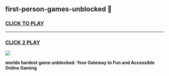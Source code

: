 
## first-person-games-unblocked 👋
<h3>
<a href="https://premium.freeplayer.one?title=first-person-games-unblocked&ref=14F">CLICK TO PLAY</a></h3>
<hr>

<h3>
<a href="https://premium.freeplayer.one?title=first-person-games-unblocked&ref=14F">CLICK 2 PLAY</a>
  
</h3>

<a href="https://premium.freeplayer.one?title=first-person-games-unblocked&ref=12F/"><img src="https://clearcache.store/games.png"></a>


**worlds hardest game unblocked: Your Gateway to Fun and Accessible Online Gaming**
